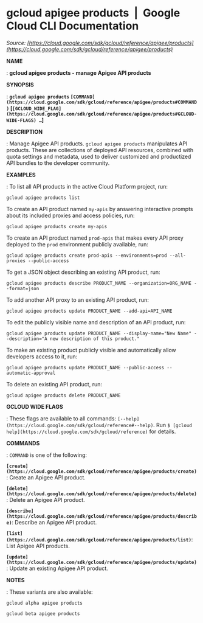 # gcloud apigee products  |  Google Cloud CLI Documentation

*Source: [https://cloud.google.com/sdk/gcloud/reference/apigee/products](https://cloud.google.com/sdk/gcloud/reference/apigee/products)*

**NAME**

: **gcloud apigee products - manage Apigee API products**

**SYNOPSIS**

: **`gcloud apigee products` `[COMMAND](https://cloud.google.com/sdk/gcloud/reference/apigee/products#COMMAND)` [`[GCLOUD_WIDE_FLAG](https://cloud.google.com/sdk/gcloud/reference/apigee/products#GCLOUD-WIDE-FLAGS) …`]**

**DESCRIPTION**

: Manage Apigee API products.
`gcloud apigee products` manipulates API products. These are
collections of deployed API resources, combined with quota settings and
metadata, used to deliver customized and productized API bundles to the
developer community.

**EXAMPLES**

: To list all API products in the active Cloud Platform project, run:

```
gcloud apigee products list
```

To create an API product named ``my-apis`` by
answering interactive prompts about its included proxies and access policies,
run:

```
gcloud apigee products create my-apis
```

To create an API product named ``prod-apis``
that makes every API proxy deployed to the
``prod`` environment publicly available, run:

```
gcloud apigee products create prod-apis --environments=prod --all-proxies --public-access
```

To get a JSON object describing an existing API product, run:

```
gcloud apigee products describe PRODUCT_NAME --organization=ORG_NAME --format=json
```

To add another API proxy to an existing API product, run:

```
gcloud apigee products update PRODUCT_NAME --add-api=API_NAME
```

To edit the publicly visible name and description of an API product, run:

```
gcloud apigee products update PRODUCT_NAME --display-name="New Name" --description="A new description of this product."
```

To make an existing product publicly visible and automatically allow developers
access to it, run:

```
gcloud apigee products update PRODUCT_NAME --public-access --automatic-approval
```

To delete an existing API product, run:

```
gcloud apigee products delete PRODUCT_NAME
```

**GCLOUD WIDE FLAGS**

: These flags are available to all commands: `[--help](https://cloud.google.com/sdk/gcloud/reference#--help)`.
Run `$ [gcloud help](https://cloud.google.com/sdk/gcloud/reference)` for details.

**COMMANDS**

: ``COMMAND`` is one of the following:

**`[create](https://cloud.google.com/sdk/gcloud/reference/apigee/products/create)`**:
Create an Apigee API product.

**`[delete](https://cloud.google.com/sdk/gcloud/reference/apigee/products/delete)`**:
Delete an Apigee API product.

**`[describe](https://cloud.google.com/sdk/gcloud/reference/apigee/products/describe)`**:
Describe an Apigee API product.

**`[list](https://cloud.google.com/sdk/gcloud/reference/apigee/products/list)`**:
List Apigee API products.

**`[update](https://cloud.google.com/sdk/gcloud/reference/apigee/products/update)`**:
Update an existing Apigee API product.

**NOTES**

: These variants are also available:

```
gcloud alpha apigee products
```

```
gcloud beta apigee products
```